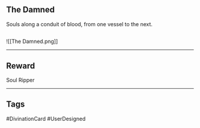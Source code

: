 ## The Damned
Souls along a conduit of blood, 
from one vessel to the next.
## 
![[The Damned.png]]

---
## Reward
Soul Ripper

---
## Tags
#DivinationCard
#UserDesigned